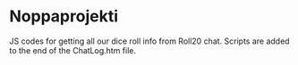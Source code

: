 # Noppaprojekti

JS codes for getting all our dice roll info from Roll20 chat.
Scripts are added to the end of the ChatLog.htm file.

